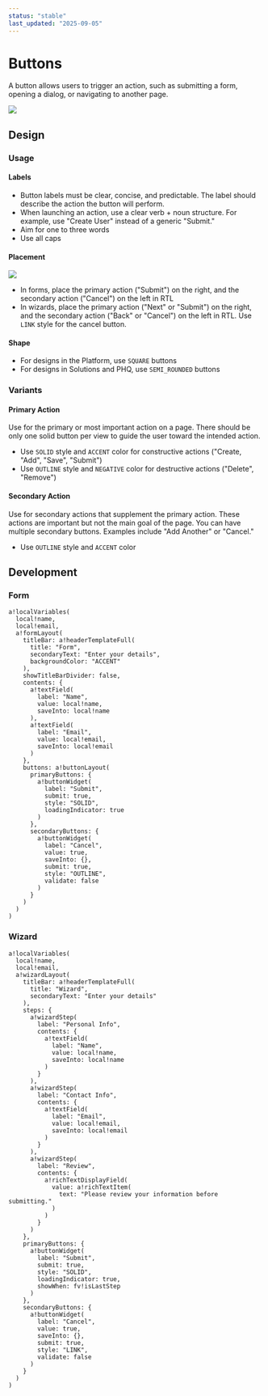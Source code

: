 ```yaml
---
status: "stable"
last_updated: "2025-09-05"
---
```


# Buttons
A button allows users to trigger an action, such as submitting a form, opening a dialog, or navigating to another page.

![](https://github.com/user-attachments/assets/9e39e76b-2133-4271-8fa3-caa2c7f5ef20)

## Design

### Usage 
#### Labels
- Button labels must be clear, concise, and predictable. The label should describe the action the button will perform.
- When launching an action, use a clear verb + noun structure. For example, use "Create User" instead of a generic "Submit."
- Aim for one to three words
- Use all caps

#### Placement

![](https://github.com/user-attachments/assets/0723f84f-3e3d-44ca-ad4e-34c50d0f9ada)

- In forms, place the primary action ("Submit") on the right, and the secondary action ("Cancel") on the left in RTL
- In wizards, place the primary action ("Next" or "Submit") on the right, and the secondary action ("Back" or "Cancel") on the left in RTL. Use `LINK` style for the cancel button.

#### Shape
- For designs in the Platform, use `SQUARE` buttons
- For designs in Solutions and PHQ, use `SEMI_ROUNDED` buttons

### Variants

#### Primary Action
Use for the primary or most important action on a page. There should be only one solid button per view to guide the user toward the intended action.

- Use `SOLID` style and `ACCENT` color for constructive actions ("Create, "Add", "Save", "Submit")
- Use `OUTLINE` style and `NEGATIVE` color for destructive actions ("Delete", "Remove")

#### Secondary Action
Use for secondary actions that supplement the primary action. These actions are important but not the main goal of the page. You can have multiple secondary buttons. Examples include "Add Another" or "Cancel."

- Use `OUTLINE` style and `ACCENT` color 

## Development

### Form 
```
a!localVariables(
  local!name,
  local!email,
  a!formLayout(
    titleBar: a!headerTemplateFull(
      title: "Form",
      secondaryText: "Enter your details",
      backgroundColor: "ACCENT"
    ),
    showTitleBarDivider: false,
    contents: {
      a!textField(
        label: "Name",
        value: local!name,
        saveInto: local!name
      ),
      a!textField(
        label: "Email",
        value: local!email,
        saveInto: local!email
      )
    },
    buttons: a!buttonLayout(
      primaryButtons: {
        a!buttonWidget(
          label: "Submit",
          submit: true,
          style: "SOLID",
          loadingIndicator: true
        )
      },
      secondaryButtons: {
        a!buttonWidget(
          label: "Cancel",
          value: true,
          saveInto: {},
          submit: true,
          style: "OUTLINE",
          validate: false
        )
      }
    )
  )
)
```

### Wizard 
```
a!localVariables(
  local!name,
  local!email,
  a!wizardLayout(
    titleBar: a!headerTemplateFull(
      title: "Wizard",
      secondaryText: "Enter your details"
    ),
    steps: {
      a!wizardStep(
        label: "Personal Info",
        contents: {
          a!textField(
            label: "Name",
            value: local!name,
            saveInto: local!name
          )
        }
      ),
      a!wizardStep(
        label: "Contact Info",
        contents: {
          a!textField(
            label: "Email",
            value: local!email,
            saveInto: local!email
          )
        }
      ),
      a!wizardStep(
        label: "Review",
        contents: {
          a!richTextDisplayField(
            value: a!richTextItem(
              text: "Please review your information before submitting."
            )
          )
        }
      )
    },
    primaryButtons: {
      a!buttonWidget(
        label: "Submit",
        submit: true,
        style: "SOLID",
        loadingIndicator: true,
        showWhen: fv!isLastStep
      )
    },
    secondaryButtons: {
      a!buttonWidget(
        label: "Cancel",
        value: true,
        saveInto: {},
        submit: true,
        style: "LINK",
        validate: false
      )
    }
  )
)
```
